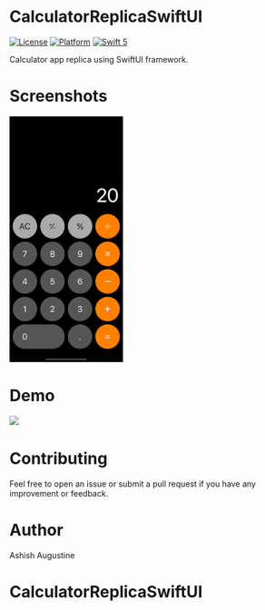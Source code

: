 # CalculatorReplicaSwiftUI

[![License](https://img.shields.io/cocoapods/l/DLAutoSlidePageViewController.svg?style=flat)]()
[![Platform](https://img.shields.io/cocoapods/p/DLAutoSlidePageViewController.svg?style=flat)]()
[![Swift 5](https://img.shields.io/badge/Swift-5-orange.svg?style=flat)](https://developer.apple.com/swift/)

Calculator app replica using SwiftUI framework.

# Screenshots

<img src="Screenshots/Main.png" width=200 height=433>

# Demo

![](Demo.gif)

# Contributing

Feel free to open an issue or submit a pull request if you have any improvement or feedback.

# Author
Ashish Augustine
# CalculatorReplicaSwiftUI
